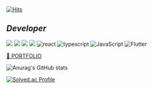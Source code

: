 [![Hits](https://hits.seeyoufarm.com/api/count/incr/badge.svg?url=https%3A%2F%2Fgithub.com%2Fwlwl1011&count_bg=%23E18CCD&title_bg=%23887E7E&icon=&icon_color=%23ED77DE&title=hits&edge_flat=false)](https://hits.seeyoufarm.com)

## *Developer*
![](https://img.shields.io/badge/-Babel-F9DC3E?&logo=Babel&logoColor=white)
![](https://img.shields.io/badge/-Webpack-8DD6F9?&logo=Webpack&logoColor=black)
![](https://img.shields.io/badge/-Prettier-F7B93E?&logo=Prettier&logoColor=white)
![](https://img.shields.io/badge/-ESLint-4B32C3?&logo=ESLint&logoColor=white)
![react](https://img.shields.io/badge/-React-61DAFB?logo=react&logoColor=white)
![typescript](https://img.shields.io/badge/typescript-007acc?logo=typescript&logoColor=white)
![JavaScript](https://img.shields.io/badge/javascript-%23323330.svg?&logo=javascript&logoColor=%23F7DF1E)
![Flutter](https://img.shields.io/badge/Flutter-%2302569B.svg?&logo=Flutter&logoColor=white&logoWidth=30)



[🌱 PORTFOLIO](https://gratis-shape-ac1.notion.site/7bbce4e43df74b94809c3247b71a37bf)

![Anurag's GitHub stats](https://github-readme-stats.vercel.app/api?username=wlwl1011&show_icons=true&theme=radical&include_all_commits=true)


[![Solved.ac Profile](http://mazassumnida.wtf/api/v2/generate_badge?boj=wlwl1011)](https://solved.ac/wlwl1011/)



